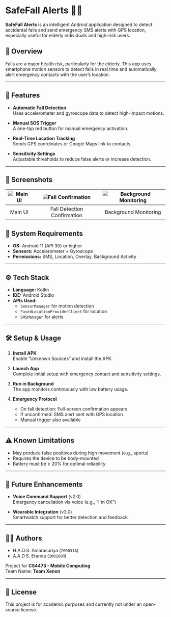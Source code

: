 # SafeFall Alerts 📱🚨

**SafeFall Alerts** is an intelligent Android application designed to detect accidental falls and send emergency SMS alerts with GPS location, especially useful for elderly individuals and high-risk users.

## 📌 Overview

Falls are a major health risk, particularly for the elderly. This app uses smartphone motion sensors to detect falls in real time and automatically alert emergency contacts with the user’s location.

---

## 🧠 Features

- **Automatic Fall Detection**  
  Uses accelerometer and gyroscope data to detect high-impact motions.

- **Manual SOS Trigger**  
  A one-tap red button for manual emergency activation.

- **Real-Time Location Tracking**  
  Sends GPS coordinates or Google Maps link to contacts.

- **Sensitivity Settings**  
  Adjustable thresholds to reduce false alerts or increase detection.

---

## 📸 Screenshots

| ![Main UI](https://github.com/user-attachments/assets/b36067b9-9698-4de2-a3ce-6a61012ffa20) | ![Fall Confirmation](https://github.com/user-attachments/assets/96ca56d7-1697-43b1-8554-248476beada6) | ![Background Monitoring](https://github.com/user-attachments/assets/689ce14e-1060-4fbc-a896-664b58477eb1) |
|:--:|:--:|:--:|
| Main UI | Fall Detection Confirmation | Background Monitoring |


## 📱 System Requirements

- **OS:** Android 11 (API 30) or higher  
- **Sensors:** Accelerometer + Gyroscope  
- **Permissions:** SMS, Location, Overlay, Background Activity

---

## ⚙️ Tech Stack

- **Language:** Kotlin  
- **IDE:** Android Studio  
- **APIs Used:**  
  - `SensorManager` for motion detection  
  - `FusedLocationProviderClient` for location  
  - `SMSManager` for alerts  

---

## 🛠️ Setup & Usage

1. **Install APK**  
   Enable “Unknown Sources” and install the APK.

2. **Launch App**  
   Complete initial setup with emergency contact and sensitivity settings.

3. **Run in Background**  
   The app monitors continuously with low battery usage.

4. **Emergency Protocol**  
   - On fall detection: Full-screen confirmation appears  
   - If unconfirmed: SMS alert sent with GPS location  
   - Manual trigger also available

---

## ⚠️ Known Limitations

- May produce false positives during high movement (e.g., sports)
- Requires the device to be body-mounted
- Battery must be ≥ 20% for optimal reliability

---

## 🚀 Future Enhancements

- **Voice Command Support** (v2.0)  
  Emergency cancellation via voice (e.g., “I'm OK”)

- **Wearable Integration** (v3.0)  
  Smartwatch support for better detection and feedback

---

## 👨‍💻 Authors

- H.A.O.S. Amarasuriya (`200031A`)  
- A.A.D.S. Eranda (`200160R`)  

Project for **CS4473 - Mobile Computing**  
Team Name: **Team Xenon**

---

## 📄 License

This project is for academic purposes and currently not under an open-source license.
